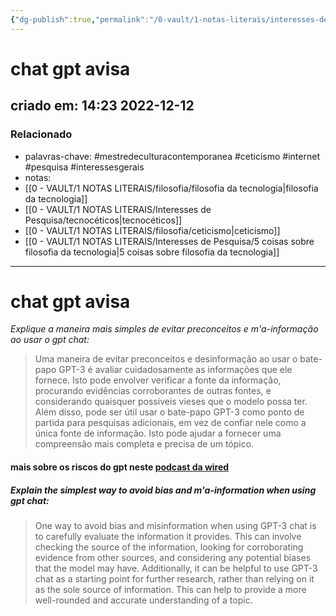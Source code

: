 ```yaml
---
{"dg-publish":true,"permalink":"/0-vault/1-notas-literais/interesses-de-pesquisa/chat-gpt-avisa/","tags":["mestredeculturacontemporanea","ceticismo","internet","pesquisa","interessesgerais"],"dgHomeLink":true,"dgShowLocalGraph":true,"dgShowFileTree":true,"dgEnableSearch":true}
---
```


# chat gpt avisa
## criado em: 14:23 2022-12-12

### Relacionado
- palavras-chave: #mestredeculturacontemporanea #ceticismo #internet #pesquisa #interessesgerais 
- notas: 
- [[0 - VAULT/1 NOTAS LITERAIS/filosofia/filosofia da tecnologia\|filosofia da tecnologia]]
- [[0 - VAULT/1 NOTAS LITERAIS/Interesses de Pesquisa/tecnocéticos\|tecnocéticos]]
- [[0 - VAULT/1 NOTAS LITERAIS/filosofia/ceticismo\|ceticismo]]
- [[0 - VAULT/1 NOTAS LITERAIS/Interesses de Pesquisa/5 coisas sobre filosofia da tecnologia\|5 coisas sobre filosofia da tecnologia]]
---
# chat gpt avisa

*Explique a maneira mais simples de evitar preconceitos e m'a-informação ao usar o gpt chat:*

>Uma maneira de evitar preconceitos e desinformação ao usar o bate-papo GPT-3 é avaliar cuidadosamente as informações que ele fornece. Isto pode envolver verificar a fonte da informação, procurando evidências corroborantes de outras fontes, e considerando quaisquer possíveis vieses que o modelo possa ter. Além disso, pode ser útil usar o bate-papo GPT-3 como ponto de partida para pesquisas adicionais, em vez de confiar nele como a única fonte de informação. Isto pode ajudar a fornecer uma compreensão mais completa e precisa de um tópico.

#### mais sobre os riscos do gpt neste [podcast da wired](https://podcasts.google.com/feed/aHR0cHM6Ly93d3cud2lyZWQuY29tL2ZlZWQvcG9kY2FzdC9nYWRnZXQtbGFi/episode/MDIxOWJlOGUtZWQzOS0xMWVjLWE2ZDQtZWY4ZGVlZDIwMGY3?hl=pt-BR&ved=2ahUKEwifos7NgYH8AhVwppUCHenTBYYQieUEegQIExAI&ep=6)

##### Explain the simplest way to avoid bias and m'a-information when using gpt chat:

>One way to avoid bias and misinformation when using GPT-3 chat is to carefully evaluate the information it provides. This can involve checking the source of the information, looking for corroborating evidence from other sources, and considering any potential biases that the model may have. Additionally, it can be helpful to use GPT-3 chat as a starting point for further research, rather than relying on it as the sole source of information. This can help to provide a more well-rounded and accurate understanding of a topic.